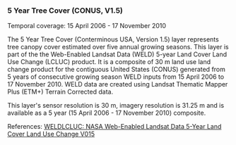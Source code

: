 ### 5 Year Tree Cover (CONUS, V1.5)
Temporal coverage: 15 April 2006 - 17 November 2010

The 5 Year Tree Cover (Conterminous USA, Version 1.5) layer represents tree canopy cover estimated over five annual growing seasons. This layer is part of the the Web-Enabled Landsat Data (WELD) 5-year Land Cover Land Use Change (LCLUC) product. It is a composite of 30 m land use land change product for the contiguous United States (CONUS) generated from 5 years of consecutive growing season WELD inputs from 15 April 2006 to 17 November 2010. WELD data are created using Landsat Thematic Mapper Plus (ETM+) Terrain Corrected data.

This layer's sensor resolution is 30 m, imagery resolution is 31.25 m and is available as a 5 year (15 April 2006 - 17 November 2010) composite.

References: [WELDLCLUC: NASA Web-Enabled Landsat Data 5-Year Land Cover Land Use Change V015](https://doi.org/10.5067/MEaSUREs/WELD/WELDLCLUC.001)
